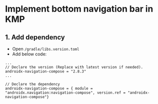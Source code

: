 # Implement bottom navigation bar in KMP

## 1. Add dependency
- Open `/gradle/libs.version.toml`
- Add below code:
```
...
// Declare the version (Replace with latest version if needed).
androidx-navigation-compose = "2.8.3" 
...

// Declare the dependency
androidx-navigation-compose = { module = "androidx.navigation:navigation-compose", version.ref = "androidx-navigation-compose"}
```